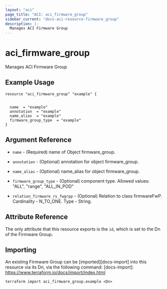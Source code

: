 ```yaml
---
layout: "aci"
page_title: "ACI: aci_firmware_group"
sidebar_current: "docs-aci-resource-firmware_group"
description: |-
  Manages ACI Firmware Group
---
```


# aci_firmware_group #
Manages ACI Firmware Group

## Example Usage ##

```hcl
resource "aci_firmware_group" "example" {


  name  = "example"
  annotation  = "example"
  name_alias  = "example"
  firmware_group_type  = "example"
}
```
## Argument Reference ##
* `name` - (Required) name of Object firmware_group.
* `annotation` - (Optional) annotation for object firmware_group.
* `name_alias` - (Optional) name_alias for object firmware_group.
* `firmware_group_type` - (Optional) component type.
Allowed values: "ALL", "range", "ALL_IN_POD"

* `relation_firmware_rs_fwgrpp` - (Optional) Relation to class firmwareFwP. Cardinality - N_TO_ONE. Type - String.
                


## Attribute Reference

The only attribute that this resource exports is the `id`, which is set to the
Dn of the Firmware Group.

## Importing ##

An existing Firmware Group can be [imported][docs-import] into this resource via its Dn, via the following command:
[docs-import]: https://www.terraform.io/docs/import/index.html


```
terraform import aci_firmware_group.example <Dn>
```